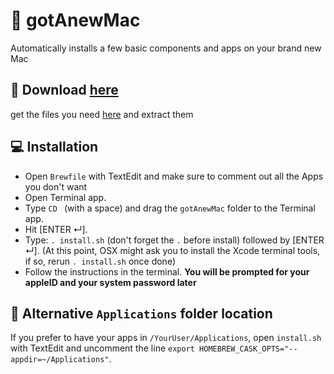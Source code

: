 #  gotAnewMac
Automatically installs a few basic components and apps on your brand new Mac

## 💾 Download [here](https://github.com/fsschmitt/gotAnewMac/archive/master.zip)
get the files you need [here](https://github.com/fsschmitt/gotAnewMac/archive/master.zip) and extract them

## 💻 Installation
- Open `Brewfile` with TextEdit and make sure to comment out all the Apps you don't want
- Open Terminal app.
- Type `CD ` (with a space) and drag the `gotAnewMac` folder to the Terminal app.
- Hit [ENTER ↵].
- Type: `. install.sh` (don't forget the `.` before install) followed by [ENTER ↵]. (At this point, OSX might ask you to install the Xcode terminal tools, if so, rerun `. install.sh` once done)
- Follow the instructions in the terminal. **You will be prompted for your appleID and your system password later**

## 📂 Alternative `Applications` folder location
If you prefer to have your apps in `/YourUser/Applications`, open `install.sh` with TextEdit
and uncomment the line `export HOMEBREW_CASK_OPTS="--appdir=~/Applications"`.
